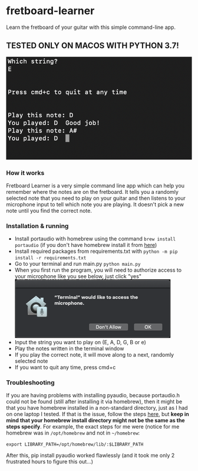 # fretboard-learner
Learn the fretboard of your guitar with this simple command-line app.

## TESTED ONLY ON MACOS WITH PYTHON 3.7!

![Screenshot from app running in terminal](screenshot.png?raw=true)

### How it works
Fretboard Learner is a very simple command line app which can help you remember where the notes are on the fretboard.
It tells you a randomly selected note that you need to play on your guitar and then listens to your microphone input to tell which note you are playing.
It doesn't pick a new note until you find the correct note.

### Installation & running
- Install portaudio with homebrew using the command `brew install portaudio` (if you don't have homebrew install it from [here](https://brew.sh/))
- Install required packages from requirements.txt with `python -m pip install -r requirements.txt`
- Go to your terminal and run main.py `python main.py`
- When you first run the program, you will need to authorize access to your microphone like you see below, just click "yes"
![Screenshot of microphone authorization](terminal-notification.png?raw=true)
- Input the string you want to play on (E, A, D, G, B or e)
- Play the notes written in the terminal window
- If you play the correct note, it will move along to a next, randomly selected note
- If you want to quit any time, press cmd+c

### Troubleshooting
If you are having problems with installing pyaudio, because portaudio.h could not be found (still after installing it via homebrew), then it might be that you have homebrew installed in a non-standard directory, just as I had on one laptop I tested. If that is the issue, follow the steps [here](http://www.cdotson.com/2019/03/installing-pyaudio-on-macos/), but **keep in mind that your homebrew install directory might not be the same as the steps specify**. For example, the exact steps for me were (notice for me homebrew was in `/opt/homebrew` and not in `~/homebrew`:
```export C_INCLUDE_PATH=/opt/homebrew/include/:$C_INCLUDE_PATH
export LIBRARY_PATH=/opt/homebrew/lib/:$LIBRARY_PATH
```
After this, pip install pyaudio worked flawlessly (and it took me only 2 frustrated hours to figure this out...)
